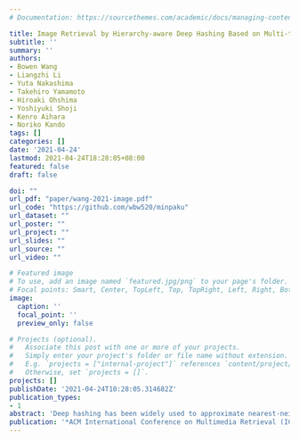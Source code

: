 ```yaml
---
# Documentation: https://sourcethemes.com/academic/docs/managing-content/

title: Image Retrieval by Hierarchy-aware Deep Hashing Based on Multi-task Learning
subtitle: ''
summary: ''
authors:
- Bowen Wang
- Liangzhi Li
- Yuta Nakashima
- Takehiro Yamamoto
- Hiroaki Ohshima
- Yoshiyuki Shoji
- Kenro Aihara
- Noriko Kando
tags: []
categories: []
date: '2021-04-24'
lastmod: 2021-04-24T18:28:05+08:00
featured: false
draft: false

doi: ""
url_pdf: "paper/wang-2021-image.pdf"
url_code: "https://github.com/wbw520/minpaku"
url_dataset: ""
url_poster: ""
url_project: ""
url_slides: ""
url_source: ""
url_video: ""

# Featured image
# To use, add an image named `featured.jpg/png` to your page's folder.
# Focal points: Smart, Center, TopLeft, Top, TopRight, Left, Right, BottomLeft, Bottom, BottomRight.
image:
  caption: ''
  focal_point: ''
  preview_only: false

# Projects (optional).
#   Associate this post with one or more of your projects.
#   Simply enter your project's folder or file name without extension.
#   E.g. `projects = ["internal-project"]` references `content/project/deep-learning/index.md`.
#   Otherwise, set `projects = []`.
projects: []
publishDate: '2021-04-24T10:28:05.314682Z'
publication_types:
- 1
abstract: 'Deep hashing has been widely used to approximate nearest-neighbor search for image retrieval tasks. Most of them are trained with image-label pairs without any inter-label relationship, which may not make full use of the real-world data. This paper presents deep hashing, named HA$^2$SH, that leverages multiple types of labels with hierarchical structures that an ethnological museum assigns to their artifacts. We experimentally prove that HA$^2$SH can learn to generate hashes that give a better retrieval performance.'
publication: '*ACM International Conference on Multimedia Retrieval (ICMR)*'
---
```

